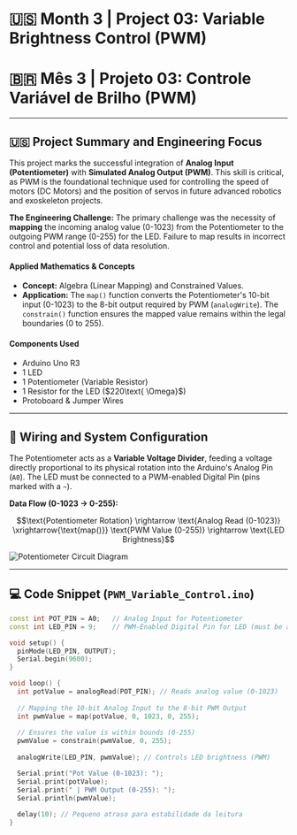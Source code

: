 # 🇺🇸 Month 3 | Project 03: Variable Brightness Control (PWM)
# 🇧🇷 Mês 3 | Projeto 03: Controle Variável de Brilho (PWM)

---

## 🇺🇸 Project Summary and Engineering Focus

This project marks the successful integration of **Analog Input (Potentiometer)** with **Simulated Analog Output (PWM)**. This skill is critical, as PWM is the foundational technique used for controlling the speed of motors (DC Motors) and the position of servos in future advanced robotics and exoskeleton projects.

**The Engineering Challenge:** The primary challenge was the necessity of **mapping** the incoming analog value (0-1023) from the Potentiometer to the outgoing PWM range (0-255) for the LED. Failure to map results in incorrect control and potential loss of data resolution.

#### Applied Mathematics & Concepts
* **Concept:** Algebra (Linear Mapping) and Constrained Values.
* **Application:** The `map()` function converts the Potentiometer's 10-bit input (0-1023) to the 8-bit output required by PWM (`analogWrite`). The `constrain()` function ensures the mapped value remains within the legal boundaries (0 to 255).

#### Components Used
* Arduino Uno R3
* 1 LED
* 1 Potentiometer (Variable Resistor)
* 1 Resistor for the LED ($220\text{ \Omega}$)
* Protoboard & Jumper Wires

---

## 🔌 Wiring and System Configuration

The Potentiometer acts as a **Variable Voltage Divider**, feeding a voltage directly proportional to its physical rotation into the Arduino's Analog Pin (`A0`). The LED must be connected to a PWM-enabled Digital Pin (pins marked with a `~`).

**Data Flow (0-1023 $\rightarrow$ 0-255):**

$$\text{Potentiometer Rotation} \rightarrow \text{Analog Read (0-1023)} \xrightarrow{\text{map()}} \text{PWM Value (0-255)} \rightarrow \text{LED Brightness}$$

![Potentiometer Circuit Diagram](Potentiometer_Circuit_Final.jpeg)

---

## 💻 Code Snippet (`PWM_Variable_Control.ino`)

```cpp
const int POT_PIN = A0;   // Analog Input for Potentiometer
const int LED_PIN = 9;    // PWM-Enabled Digital Pin for LED (must be a ~ pin)

void setup() {
  pinMode(LED_PIN, OUTPUT);
  Serial.begin(9600); 
}

void loop() {
  int potValue = analogRead(POT_PIN); // Reads analog value (0-1023)
  
  // Mapping the 10-bit Analog Input to the 8-bit PWM Output
  int pwmValue = map(potValue, 0, 1023, 0, 255); 
  
  // Ensures the value is within bounds (0-255)
  pwmValue = constrain(pwmValue, 0, 255);
  
  analogWrite(LED_PIN, pwmValue); // Controls LED brightness (PWM)

  Serial.print("Pot Value (0-1023): "); 
  Serial.print(potValue);
  Serial.print(" | PWM Output (0-255): ");
  Serial.println(pwmValue);
  
  delay(10); // Pequeno atraso para estabilidade da leitura
}